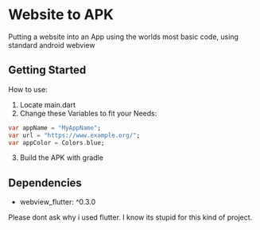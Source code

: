 # Website to APK

Putting a website into an App using the worlds most basic code, using standard android webview

## Getting Started

How to use:

1. Locate main.dart
2. Change these Variables to fit your Needs:

```Dart
var appName = "MyAppName";
var url = "https://www.example.org/";
var appColor = Colors.blue;
```
3. Build the APK with gradle


## Dependencies
- webview_flutter: ^0.3.0


Please dont ask why i used flutter. I know its stupid for this kind of project.
